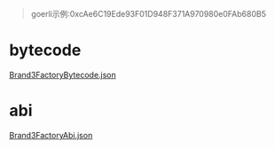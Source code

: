 > goerli示例:0xcAe6C19Ede93F01D948F371A970980e0FAb680B5

# bytecode

[Brand3FactoryBytecode.json](Brand3FactoryBytecode.json)

# abi
[Brand3FactoryAbi.json](Brand3FactoryAbi.json)